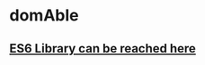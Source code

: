 # domAble
## [ES6 Library can be reached here](https://github.com/Vadimvf/domAble/blob/master/lib/domAble.js)
